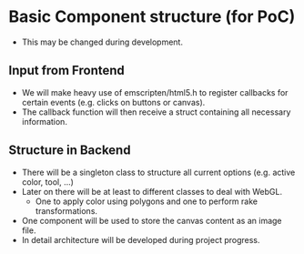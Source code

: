 # Basic Component structure (for PoC)

- This may be changed during development.

## Input from Frontend

- We will make heavy use of emscripten/html5.h to register callbacks for certain events (e.g. clicks on buttons or canvas).
- The callback function will then receive a struct containing all necessary information.

## Structure in Backend

- There will be a singleton class to structure all current options (e.g. active color, tool, ...)
- Later on there will be at least to different classes to deal with WebGL.
    - One to apply color using polygons and one to perform rake transformations.
- One component will be used to store the canvas content as an image file.
- In detail architecture will be developed during project progress.
